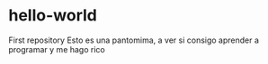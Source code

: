# hello-world
First repository
Esto es una pantomima, a ver si consigo aprender a programar y me hago rico
